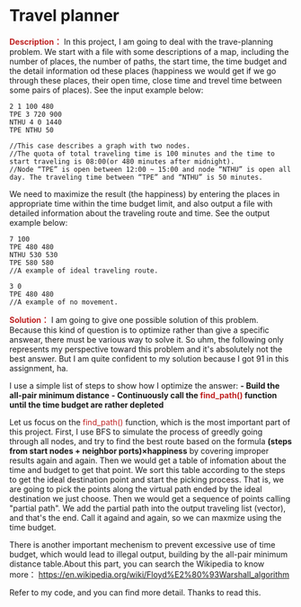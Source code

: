 # Travel planner
**<font color=#bf2222>Description：</font>**
In this project, I am going to deal with the trave-planning problem. We start with a file with some descriptions of a map, including the number of places, the number of paths, the start time, the time budget and the detail information od these places (happiness we would get if we go through these places, their open time, close time and trevel time between some pairs of places). See the input example below:
```
2 1 100 480
TPE 3 720 900
NTHU 4 0 1440
TPE NTHU 50

//This case describes a graph with two nodes.
//The quota of total traveling time is 100 minutes and the time to start traveling is 08:00(or 480 minutes after midnight).
//Node “TPE” is open between 12:00 ~ 15:00 and node “NTHU” is open all day. The traveling time between “TPE” and “NTHU” is 50 minutes.
```
We need to maximize the result (the happiness) by entering the places in appropriate time within the time budget limit, and also output a file with detailed information about the traveling route and time. See the output example below:
```
7 100
TPE 480 480
NTHU 530 530
TPE 580 580
//A example of ideal traveling route.

3 0
TPE 480 480
//A example of no movement.
```

**<font color=#bf2222>Solution：</font>**
I am going to give one possible solution of this problem. Because this kind of question is to optimize rather than give a specific answear, there must be various way to solve it. So uhm, the following only represents my perspective toward this problem and it's absolutely not the best answer. But I am quite confident to my solution because I got 91 in this assignment, ha.

I use a simple list of steps to show how I optimize the answer:
**- Build the all-pair minimum distance**
**- Continuously call the <font color=#bf2222>find_path()</font> function until the time budget are rather depleted**

Let us focus on the <font color=#bf2222>find_path()</font> function, which is the most important part of this project. First, I use BFS to simulate the process of greedly going through all nodes, and try to find the best route based on the formula **(steps from start nodes + neighbor ports)×happiness** by covering improper results again and again. Then we would get a table of infomation about the time and budget to get that point. We sort this table according to the steps to get the ideal destination point and start the picking process. That is, we are going to pick the points along the virtual path ended by the ideal destination we just choose. Then we would get a sequence of points calling "partial path". We add the partial path into the output traveling list (vector), and that's the end. Call it againd and again, so we can maxmize using the time budget.

There is another important mechenism to prevent excessive use of time budget, which would lead to illegal output, building by the all-pair minimum distance table.About this part, you can search the Wikipedia to know more：
https://en.wikipedia.org/wiki/Floyd%E2%80%93Warshall_algorithm

Refer to my code, and you can find more detail. Thanks to read this.
